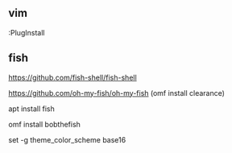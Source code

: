 ## vim

:PlugInstall

## fish

https://github.com/fish-shell/fish-shell

https://github.com/oh-my-fish/oh-my-fish (omf install clearance)

apt install fish

omf install bobthefish

set -g theme_color_scheme base16
